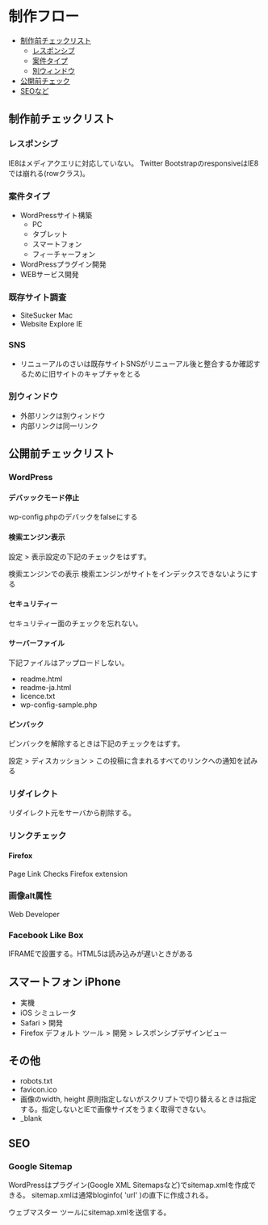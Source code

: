 # 制作フロー

* [制作前チェックリスト](#checklist-production)
  + [レスポンシブ](#responsive)
  + [案件タイプ](#project-type)
  * [別ウィンドウ](#window)
* [公開前チェック](#checklist-launch)
* [SEOなど](#seo)

## <a name="checklist-production">制作前チェックリスト

### <a name="#responsive">レスポンシブ

  IE8はメディアクエリに対応していない。
  Twitter BootstrapのresponsiveはIE8では崩れる(rowクラス)。


### <a name="project-type">案件タイプ

+ WordPressサイト構築
     + PC
     + タブレット
     + スマートフォン
     + フィーチャーフォン
+ WordPressプラグイン開発
+ WEBサービス開発


### 既存サイト調査

* SiteSucker Mac
* Website Explore IE


### SNS

* リニューアルのさいは既存サイトSNSがリニューアル後と整合するか確認するために旧サイトのキャプチャをとる


### <a name="window">別ウィンドウ

* 外部リンクは別ウィンドウ
* 内部リンクは同一リンク


## <a name="checklist-launch">公開前チェックリスト

### WordPress

#### デバッックモード停止

wp-config.phpのデバックをfalseにする

#### 検索エンジン表示

設定 &gt; 表示設定の下記のチェックをはずす。

検索エンジンでの表示 検索エンジンがサイトをインデックスできないようにする

#### セキュリティー

セキュリティー面のチェックを忘れない。

#### サーバーファイル

下記ファイルはアップロードしない。

* readme.html
* readme-ja.html
* licence.txt
* wp-config-sample.php

#### ピンバック

ピンバックを解除するときは下記のチェックをはずす。

設定 > ディスカッション > この投稿に含まれるすべてのリンクへの通知を試みる


### リダイレクト

リダイレクト元をサーバから削除する。


### リンクチェック

#### Firefox

Page Link Checks Firefox extension


### 画像alt属性


Web Developer


### Facebook Like Box

IFRAMEで設置する。HTML5は読み込みが遅いときがある



## スマートフォン iPhone

* 実機
* iOS シミュレータ
* Safari > 開発
* Firefox デフォルト ツール > 開発 > レスポンシブデザインビュー


## その他

* robots.txt
* favicon.ico
* 画像のwidth, height
  原則指定しないがスクリプトで切り替えるときは指定する。指定しないとIEで画像サイズをうまく取得できない。
* _blank



## <a name="seo">SEO

### <a name="google">Google Sitemap

WordPressはプラグイン(Google XML Sitemapsなど)でsitemap.xmlを作成できる。
sitemap.xmlは通常bloginfo( 'url' )の直下に作成される。

ウェブマスター ツールにsitemap.xmlを送信する。
